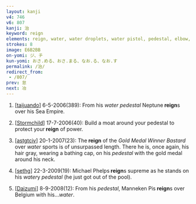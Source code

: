```yaml
---
layout: kanji
v4: 746
v6: 807
kanji: 治
keyword: reign
elements: reign, water, water droplets, water pistol, pedestal, elbow, mouth
strokes: 8
image: E6B2BB
on-yomi: ジ、チ
kun-yomi: おさ.める、おさ.まる、なお.る、なお.す
permalink: /治/
redirect_from:
 - /807/
prev: 怠
next: 冶
---
```


1) [<a href="http://kanji.koohii.com/profile/taijuando">taijuando</a>] 6-5-2006(389): From his <em>water</em> <em>pedestal</em> Neptune<strong> reign</strong>s over his Sea Empire.

2) [<a href="http://kanji.koohii.com/profile/Stormchild">Stormchild</a>] 17-7-2006(40): Build a moat around your pedestal to protect your<strong> reign</strong> of power.

3) [<a href="http://kanji.koohii.com/profile/astgtciv">astgtciv</a>] 20-1-2007(23): The<strong> reign</strong> of the <em>Gold Medal Winner Bastard</em> over <em>water</em> sports is of unsurpassed length. There he is, once again, his hair gray, wearing a bathing cap, on his <em>pedestal</em> with the gold medal around his neck.

4) [<a href="http://kanji.koohii.com/profile/sethg">sethg</a>] 22-3-2009(19): Michael Phelps<strong> reign</strong>s supreme as he stands on his <em>water</em>y <em>pedestal</em> (he just got out of the pool).

5) [<a href="http://kanji.koohii.com/profile/Daizumi">Daizumi</a>] 8-9-2008(12): From his <em>pedestal</em>, Manneken Pis<strong> reign</strong>s over Belgium with his...<em>water</em>.

